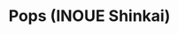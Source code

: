 --- 
title: "Pops (INOUE Shinkai)"
publishdate: "2019-4-5T16:48:46+02:00"
src: "https://365manga.net/manga/pops-inoue-shinkai"
image: "https://data.365manga.net/images/thumbnails/24272-pops-inoue-shinkai.jpg"
description: "[From Lililicious]: In Pops, a girl exploits her broken leg to get some extra care from her friend."
---